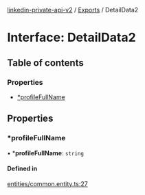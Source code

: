 [linkedin-private-api-v2](../README.md) / [Exports](../modules.md) / DetailData2

# Interface: DetailData2

## Table of contents

### Properties

- [*profileFullName](DetailData2.md#*profilefullname)

## Properties

### *profileFullName

• ***profileFullName**: `string`

#### Defined in

[entities/common.entity.ts:27](https://github.com/akash-gupt/linkedin-private-api/blob/d170d2d/src/entities/common.entity.ts#L27)
